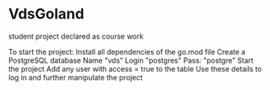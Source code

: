 # VdsGoland
student project declared as course work

To start the project:
Install all dependencies of the go.mod file
Create a PostgreSQL database
Name "vds"
Login "postgres"
Pass: "postgre"
Start the project
Add any user with access = true to the table
Use these details to log in and further manipulate the project
